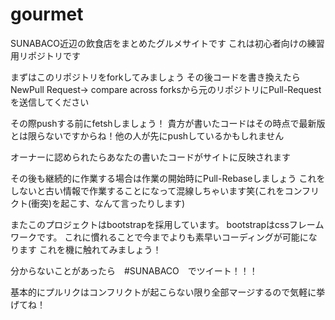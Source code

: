 # gourmet

SUNABACO近辺の飲食店をまとめたグルメサイトです
これは初心者向けの練習用リポジトリです

まずはこのリポジトリをforkしてみましょう
その後コードを書き換えたらNewPull Request→ compare across forksから元のリポジトリにPull-Requestを送信してください

その際pushする前にfetshしましょう！
貴方が書いたコードはその時点で最新版とは限らないですからね！他の人が先にpushしているかもしれません

オーナーに認められたらあなたの書いたコードがサイトに反映されます

その後も継続的に作業する場合は作業の開始時にPull-Rebaseしましょう
これをしないと古い情報で作業することになって混線しちゃいます笑(これをコンフリクト(衝突)を起こす、なんて言ったりします)

またこのプロジェクトはbootstrapを採用しています。
bootstrapはcssフレームワークです。
これに慣れることで今までよりも素早いコーディングが可能になります
これを機に触れてみましょう！

分からないことがあったら　#SUNABACO　でツイート！！！

基本的にプルリクはコンフリクトが起こらない限り全部マージするので気軽に挙げてね！